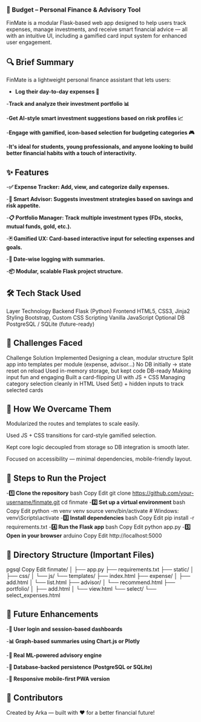 ### 💼 Budget – Personal Finance & Advisory Tool
FinMate is a modular Flask-based web app designed to help users track expenses, manage investments, and receive smart financial advice — all with an intuitive UI, including a gamified card input system for enhanced user engagement.

## 🔍 Brief Summary
FinMate is a lightweight personal finance assistant that lets users:

- **Log their day-to-day expenses 🧾**

-**Track and analyze their investment portfolio 📊**

-**Get AI-style smart investment suggestions based on risk profiles 📈**

-**Engage with gamified, icon-based selection for budgeting categories 🎮**

-**It's ideal for students, young professionals, and anyone looking to build better financial habits with a touch of interactivity.**

## ✨ Features
-**✅ Expense Tracker: Add, view, and categorize daily expenses.**

-**🧠 Smart Advisor: Suggests investment strategies based on savings and risk appetite.**

-**📋 Portfolio Manager: Track multiple investment types (FDs, stocks, mutual funds, gold, etc.).**

-**🃏 Gamified UX: Card-based interactive input for selecting expenses and goals.**

-**📅 Date-wise logging with summaries.**

-**📦 Modular, scalable Flask project structure.**

## 🛠️ Tech Stack Used
Layer	Technology
Backend	Flask (Python)
Frontend	HTML5, CSS3, Jinja2
Styling	Bootstrap, Custom CSS
Scripting	Vanilla JavaScript
Optional DB	PostgreSQL / SQLite (future-ready)

## 🚧 Challenges Faced
Challenge	Solution Implemented
Designing a clean, modular structure	Split app into templates per module (expense, advisor...)
No DB initially → state reset on reload	Used in-memory storage, but kept code DB-ready
Making input fun and engaging	Built a card-flipping UI with JS + CSS
Managing category selection cleanly in HTML	Used Set() + hidden inputs to track selected cards

## 🧩 How We Overcame Them
Modularized the routes and templates to scale easily.

Used JS + CSS transitions for card-style gamified selection.

Kept core logic decoupled from storage so DB integration is smooth later.

Focused on accessibility — minimal dependencies, mobile-friendly layout.

## 🚀 Steps to Run the Project
-**1️⃣ Clone the repository**
bash
Copy
Edit
git clone https://github.com/your-username/finmate.git
cd finmate
-**2️⃣ Set up a virtual environment**
bash
Copy
Edit
python -m venv venv
source venv/bin/activate  # Windows: venv\Scripts\activate
-**3️⃣ Install dependencies**
bash
Copy
Edit
pip install -r requirements.txt
-**4️⃣ Run the Flask app**
bash
Copy
Edit
python app.py
-**5️⃣ Open in your browser**
arduino
Copy
Edit
http://localhost:5000
## 📂 Directory Structure (Important Files)
pgsql
Copy
Edit
finmate/
│
├── app.py
├── requirements.txt
├── static/
│   ├── css/
│   └── js/
└── templates/
    ├── index.html
    ├── expense/
    │   ├── add.html
    │   └── list.html
    ├── advisor/
    │   └── recommend.html
    ├── portfolio/
    │   ├── add.html
    │   └── view.html
    └── select/
        └── select_expenses.html
## 📌 Future Enhancements
-**🔐 User login and session-based dashboards**

-**📊 Graph-based summaries using Chart.js or Plotly**

-**🧠 Real ML-powered advisory engine**

-**🏦 Database-backed persistence (PostgreSQL or SQLite)**

-**📱 Responsive mobile-first PWA version**

## 🤝 Contributors
Created by Arka — built with ❤️ for a better financial future!
